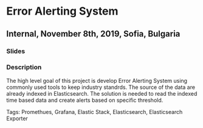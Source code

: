 # Error Alerting System

## Internal, November 8th, 2019, Sofia, Bulgaria

### Slides 

###  Description

The high level goal of this project is develop Error Alerting System using commonly used tools to keep  industry standrds. The source of the data are already indexed in Elasticsearch. The solution is needed to read the indexed time based data and create alerts based on specific threshold. 

Tags: Promethues, Grafana, Elastic Stack, Elasticsearch, Elasticsearch Exporter